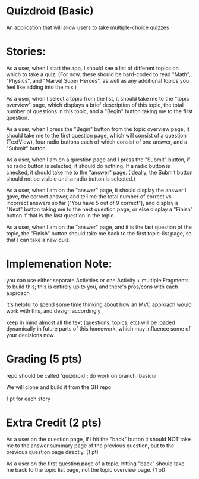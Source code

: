 # Quizdroid (Basic)
An application that will allow users to take multiple-choice quizzes

# Stories:

As a user, when I start the app, I should see a list of different topics on which to take a quiz. (For now, these should be hard-coded to read "Math", "Physics", and "Marvel Super Heroes", as well as any additional topics you feel like adding into the mix.)

As a user, when I select a topic from the list, it should take me to the "topic overview" page, which displays a brief description of this topic, the total number of questions in this topic, and a "Begin" button taking me to the first question.

As a user, when I press the "Begin" button from the topic overview page, it should take me to the first question page, which will consist of a question (TextView), four radio buttons each of which consist of one answer, and a "Submit" button.

As a user, when I am on a question page and I press the "Submit" button, if no radio button is selected, it should do nothing. If a radio button is checked, it should take me to the "answer" page. (Ideally, the Submit button should not be visible until a radio button is selected.)

As a user, when I am on the "answer" page, it should display the answer I gave, the correct answer, and tell me the total number of correct vs incorrect answers so far ("You have 5 out of 9 correct"), and display a "Next" button taking me to the next question page, or else display a "Finish" button if that is the last question in the topic.

As a user, when I am on the "answer" page, and it is the last question of the topic, the "Finish" button should take me back to the first topic-list page, so that I can take a new quiz.

# Implemenation Note:

you can use either separate Activities or one Activity + multiple Fragments to build this; this is entirely up to you, and there's pros/cons with each approach

it's helpful to spend some time thinking about how an MVC approach would work with this, and design accordingly

keep in mind almost all the text (questions, topics, etc) will be loaded dynamically in future parts of this homework, which may influence some of your decisions now

# Grading (5 pts)

repo should be called 'quizdroid'; do work on branch 'basicui'

We will clone and build it from the GH repo

1 pt for each story

# Extra Credit (2 pts)

As a user on the question page, if I hit the "back" button it should NOT take me to the answer summary page of the previous question, but to the previous question page directly. (1 pt)

As a user on the first question page of a topic, hitting "back" should take me back to the topic list page, not the topic overview page. (1 pt)
